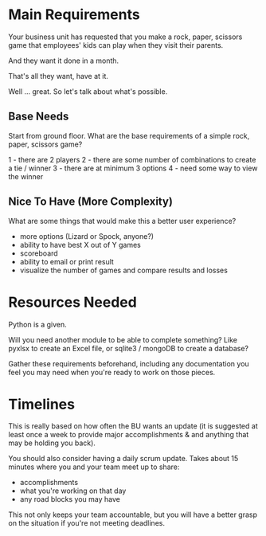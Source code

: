 # Main Requirements

Your business unit has requested that you make a rock, paper, scissors game
that employees' kids can play when they visit their parents.

And they want it done in a month.

That's all they want, have at it.

Well ... great. So let's talk about what's possible.

## Base Needs

Start from ground floor. What are the base requirements of a simple
rock, paper, scissors game?

1 - there are 2 players
2 - there are some number of combinations to create a tie / winner
3 - there are at minimum 3 options
4 - need some way to view the winner

## Nice To Have (More Complexity)

What are some things that would make this a better user experience?
- more options (Lizard or Spock, anyone?)
- ability to have best X out of Y games
- scoreboard
- ability to email or print result
- visualize the number of games and compare results and losses

# Resources Needed

Python is a given.

Will you need another module to be able to complete something? Like pyxlsx
to create an Excel file, or sqlite3 / mongoDB to create a database?

Gather these requirements beforehand, including any documentation
you feel you may need when you're ready to work on those pieces.

# Timelines

This is really based on how often the BU wants an update (it is suggested
at least once a week to provide major accomplishments & and anything
that may be holding you back).

You should also consider having a daily scrum update. Takes about 15 minutes
where you and your team meet up to share:
- accomplishments
- what you're working on that day
- any road blocks you may have

This not only keeps your team accountable, but you will have a better grasp
on the situation if you're not meeting deadlines.

